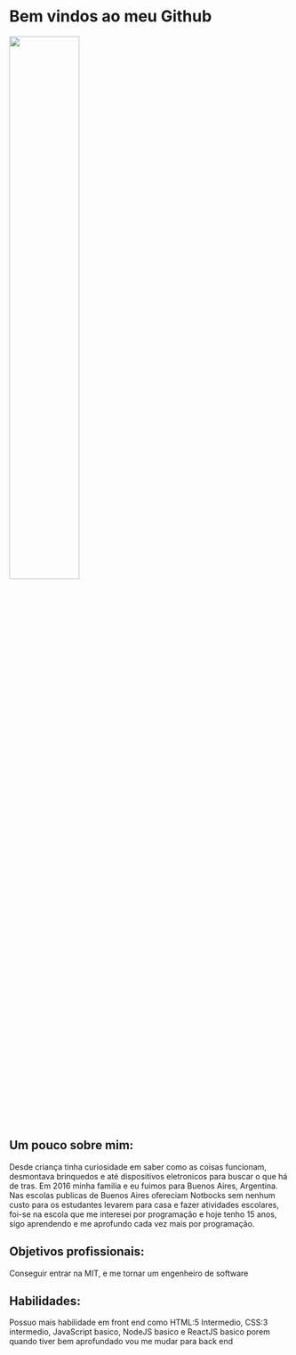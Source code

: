 # Bem vindos ao meu Github
<img width="50%"  src="https://encrypted-tbn0.gstatic.com/images?q=tbn:ANd9GcSXGYZfTCTohV_CPduZS85cd5NoyOU2qb5gvreIaPhZPsuucLnwwC7A4CQEJcAEbtbrxUs&usqp=CAU">

## Um pouco sobre mim:
Desde criança tinha curiosidade em saber como as coisas funcionam, desmontava brinquedos e até dispositivos eletronicos para buscar o que há de tras. Em 2016 minha familia e eu fuimos para Buenos Aires, Argentina. Nas escolas publicas de Buenos Aires ofereciam Notbocks sem nenhum custo para os estudantes levarem para casa e fazer atividades escolares, foi-se na escola que me interesei por programação e hoje tenho 15 anos, sigo aprendendo e me aprofundo cada vez mais por programação.

## Objetivos profissionais:
Conseguir entrar na MIT, e me tornar um engenheiro de software

## Habilidades:
Possuo mais habilidade em front end como HTML:5 Intermedio, CSS:3 intermedio, JavaScript basico, NodeJS basico e ReactJS basico porem quando tiver bem aprofundado vou me mudar para back end

